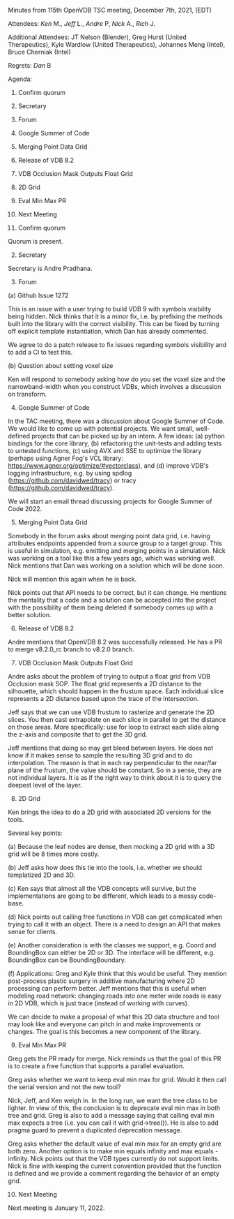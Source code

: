Minutes from 115th OpenVDB TSC meeting, December 7th, 2021, (EDT)

Attendees: *Ken* M., *Jeff* L., *Andre* P, *Nick* A., *Rich* J.

Additional Attendees: JT Nelson (Blender), Greg Hurst (United Therapeutics),
Kyle Wardlow (United Therapeutics), Johannes Meng (Intel), Bruce Cherniak (Intel)

Regrets: *Dan* B

Agenda:

1) Confirm quorum
2) Secretary
3) Forum
4) Google Summer of Code
5) Merging Point Data Grid
6) Release of VDB 8.2
7) VDB Occlusion Mask Outputs Float Grid
8) 2D Grid
9) Eval Min Max PR
10) Next Meeting

1) Confirm quorum

Quorum is present.

2) Secretary

Secretary is Andre Pradhana.

3) Forum

(a) Github Issue 1272

This is an issue with a user trying to build VDB 9 with symbols visibility
being hidden. Nick thinks that it is a minor fix, i.e. by prefixing the methods
built into the library with the correct visibility. This can be fixed by
turning off explicit template instantiation, which Dan has already commented.

We agree to do a patch release to fix issues regarding symbols visibility and
to add a CI to test this.

(b) Question about setting voxel size

Ken will respond to somebody asking how do you set the voxel size and the
narrowband-width when you construct VDBs, which involves a discussion on
transform.

4) Google Summer of Code

In the TAC meeting, there was a discussion about Google Summer of Code. We
would like to come up with potential projects. We want small,
well-defined projects that can be picked up by an intern.
A few ideas: (a) python bindings for the core library, (b) refactoring the
unit-tests and adding tests to untested functions, (c) using AVX and
SSE to optimize the library (perhaps using Agner Fog's VCL library:
https://www.agner.org/optimize/#vectorclass),
and (d) improve VDB's logging infrastructure, e.g. by using spdlog
(https://github.com/davidwed/tracy) or tracy
(https://github.com/davidwed/tracy).

We will start an email thread discussing projects for Google
Summer of Code 2022.

5) Merging Point Data Grid

Somebody in the forum asks about merging point data grid, i.e. having
attributes endpoints appended from a source group to a target group.
This is useful in simulation, e.g. emitting and merging points in
a simulation. Nick was working on a tool like this a few years ago,
which was working well. Nick mentions that Dan was working on a
solution which will be done soon.

Nick will mention this again when he is back.

Nick points out that API needs to be correct, but it can change.
He mentions the mentality that a code and a solution can be accepted
into the project with the possibility of them being deleted if
somebody comes up with a better solution.

6) Release of VDB 8.2

Andre mentions that OpenVDB 8.2 was successfully released. He has a PR
to merge v8.2.0_rc branch to v8.2.0 branch.

7) VDB Occlusion Mask Outputs Float Grid

Andre asks about the problem of trying to output a float grid from VDB
Occlusion mask SOP. The float grid represents a 2D distance to the
silhouette, which should happen in the frustum space. Each individual
slice represents a 2D distance based upon the trace of the intersection.

Jeff says that we can use VDB frustum to rasterize and generate the 2D
slices. You then cast extrapolate on each slice in parallel to get the
distance on those areas. More specifically: use for loop to extract
each slide along the z-axis and composite that to get the 3D grid.

Jeff mentions that doing so may get bleed between layers. He does not
know if it makes sense to sample the resulting 3D grid and to do
interpolation. The reason is that in each ray perpendicular to the
near/far plane of the frustum, the value should be constant. So
in a sense, they are not individual layers. It is as if the right
way to think about it is to query the deepest level of the layer.

8) 2D Grid

Ken brings the idea to do a 2D grid with associated 2D versions for the tools.

Several key points:

(a) Because the leaf nodes are dense, then mocking a 2D grid with a 3D grid will
be 8 times more costly.

(b) Jeff asks how does this tie into the tools, i.e. whether we should
templatized 2D and 3D.

(c) Ken says that almost all the VDB concepts will survive, but the
implementations are going to be different, which leads to a messy code-base.

(d) Nick points out calling free functions in VDB can get complicated when
trying to call it with an object. There is a need to design an API that makes
sense for clients.

(e) Another consideration is with the classes we support, e.g. Coord and BoundingBox
can either be 2D or 3D. The interface will be different, e.g. BoundingBox
can be BoundingBoundary.

(f) Applications: Greg and Kyle think that this would be useful. They mention post-process
plastic surgery in additive manufacturing where 2D processing can perform
better. Jeff mentions that this is useful when modeling road network: changing roads into
one meter wide roads is easy in 2D VDB, which is just trace (instead of working with curves).

We can decide to make a proposal of what this 2D data structure and tool may look like and
everyone can pitch in and make improvements or changes. The goal is this becomes a new
component of the library.

9) Eval Min Max PR

Greg gets the PR ready for merge. Nick reminds us that the goal of this PR
is to create a free function that supports a parallel evaluation.

Greg asks whether we want to keep eval min max for grid. Would it then call
the serial version and not the new tool?

Nick, Jeff, and Ken weigh in. In the long run, we want the tree class to be
lighter. In view of this, the conclusion is to deprecate eval min max in both
tree and grid. Greg is also to add a message saying that calling eval min max
expects a tree (i.e. you can call it with grid->tree()). He is also to add
pragma guard to prevent a duplicated deprecation message.

Greg asks whether the default value of eval min max for an empty grid are both
zero. Another option is to make min equals infinity and max equals -infinity.
Nick points out that the VDB types currently do not support limits. Nick
is fine with keeping the current convention provided that the function is
defined and we provide a comment regarding the behavior of an empty grid.

10) Next Meeting

Next meeting is January 11, 2022.
